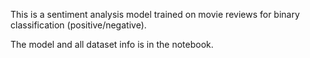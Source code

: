 This is a sentiment analysis model trained on movie reviews for binary classification (positive/negative).

The model and all dataset info is in the notebook.